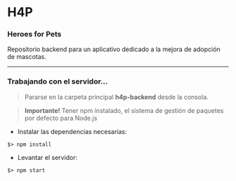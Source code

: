 # H4P
### Heroes for Pets

Repositorio backend para un aplicativo dedicado a la mejora de adopción de mascotas.

---

### Trabajando con el servidor...

> Pararse en la carpeta principal **h4p-backend** desde la consola.

> **Importante!** Tener npm instalado, el sistema de gestión de paquetes por defecto para Node.js

- Instalar las dependencias necesarias:
~~~
$> npm install
~~~

- Levantar el servidor:
~~~
$> npm start
~~~




